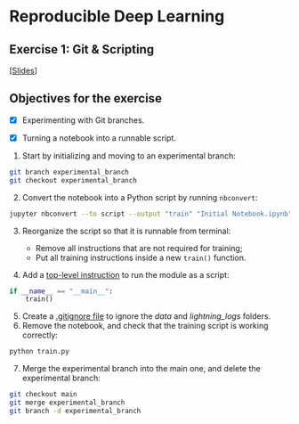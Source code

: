 # Reproducible Deep Learning
## Exercise 1: Git & Scripting
[[Slides](https://docs.google.com/presentation/d/1_AYIcCyVI59QiiXqU4Sn7VzwtVyfqv-lG36EPFzeSdY/edit?usp=sharing)]

## Objectives for the exercise

- [x] Experimenting with Git branches.
- [x] Turning a notebook into a runnable script.


1. Start by initializing and moving to an experimental branch:

```bash
git branch experimental_branch
git checkout experimental_branch
```

2. Convert the notebook into a Python script by running `nbconvert`:

```bash
jupyter nbconvert --to script --output "train" "Initial Notebook.ipynb"
```


3. Reorganize the script so that it is runnable from terminal:
   * Remove all instructions that are not required for training;
   * Put all training instructions inside a new `train()` function.

4. Add a [top-level instruction](https://docs.python.org/3/library/__main__.html) to run the module as a script:

```python
if __name__ == "__main__":
    train()
```

5. Create a [.gitignore file](https://git-scm.com/docs/gitignore) to ignore the *data* and *lightning_logs* folders.
6. Remove the notebook, and check that the training script is working correctly:

```bash
python train.py
```

7. Merge the experimental branch into the main one, and delete the experimental branch:

```bash
git checkout main
git merge experimental_branch
git branch -d experimental_branch
```
